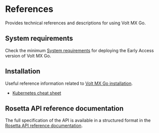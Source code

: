 # References

Provides technical references and descriptions for using Volt MX Go.

## System requirements

Check the minimum [System requirements](sysreq.md) for deploying the Early Access version of Volt MX Go.

## Installation

Useful reference information related to [Volt MX Go installation](../tutorials/installation.md).

- [Kubernetes cheat sheet](kubecheatsheet.md)

## Rosetta API reference documentation

The full specification of the API is available in a structured format in the [Rosetta API reference documentation](https://help.hcltechsw.com/docs/voltmxgo/javadoc/index.html).


<!--## What's new

Check the [latest information](whatisnew.md) about Volt MX Go.-->